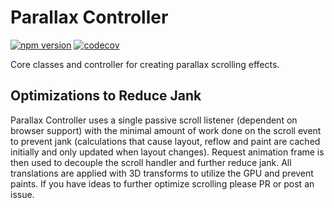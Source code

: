 # Parallax Controller

[![npm version](https://badge.fury.io/js/parallax-controller.svg)](https://badge.fury.io/js/parallax-controller) [![codecov](https://codecov.io/gh/jscottsmith/parallax-controller/branch/master/graph/badge.svg)](https://codecov.io/gh/jscottsmith/parallax-controller)

Core classes and controller for creating parallax scrolling effects.

## Optimizations to Reduce Jank

Parallax Controller uses a single passive scroll listener (dependent on browser support) with the minimal amount of work done on the scroll event to prevent jank (calculations that cause layout, reflow and paint are cached initially and only updated when layout changes). Request animation frame is then used to decouple the scroll handler and further reduce jank. All translations are applied with 3D transforms to utilize the GPU and prevent paints. If you have ideas to further optimize scrolling please PR or post an issue.
